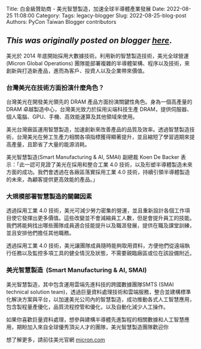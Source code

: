 Title: 白金級贊助商 - 美光智慧製造，加速全球半導體產業發展
Date: 2022-08-25 11:08:00
Category:
Tags: legacy-blogger
Slug: 2022-08-25-blog-post
Authors: PyCon Taiwan Blogger contributors

*This was originally posted on blogger [here](https://pycontw.blogspot.com/2022/08/blog-post.html)*.
---
<p class="c0"><span class="c1">美光於 2014 年底開始採用大數據技術。利用新的智慧製造技術，美光全球營運 (Micron Global Operations) 團隊能部署複雜的半導體架構、程序以及技術，來創新與打造新產品，進而為客戶、投資人以及企業帶來價值。</span></p><h3 class="c0" style="text-align: left;"><b><span class="c3">台灣美光在技術方面扮演什麼角色？</span></b></h3><p class="c0"><span class="c1">台灣美光在開發美光領先的 DRAM 產品方面扮演關鍵性角色。身為一個高產量的 DRAM 卓越製造中心，台灣美光致力於採用尖端科技生產 DRAM，提供伺服器、個人電腦、GPU、手機、高效能運算及其他領域來使用。</span></p><p class="c0"><span class="c1">美光台灣廠區運用智慧製造，加速創新來改善產品的品質及效率。透過智慧製造技術，台灣美光在勞工生產力相關各項指標獲得顯著提升，並且縮短了學習週期來提高產量，且節省了大量的能源消耗。</span></p><p class="c0"><span class="c1">美光智慧製造(Smart Manufacturing &amp; AI, SMAI) 副總裁 Koen De Backer 表示：「此一認可見證了美光在採用和整合工業 4.0 技術，以及形塑半導體製造未來方面的成功。我們會透過在各廠區落實採用工業 4.0 技術，持續引領半導體製造的未來，為顧客提供更高效能的產品。」</span></p><h3 class="c0" style="text-align: left;"><b><span class="c3">大規模部署智慧製造的關鍵因素</span></b></h3><p class="c0"><span class="c1">透過採用工業 4.0 技術，美光可減少勞力密集的營運，並且重新設計各個工作項目使它發揮出更多價值。這些改變並不會減縮員工人數，但是會提升員工的技能。我們將能夠找出哪些團隊成員適合技能提升以及職涯發展，提供在職及課堂訓練，並且安排他們擔任其他職務。</span></p><p class="c0"><span class="c1">透過採用工業 4.0 技術，美光讓團隊成員隨時能夠取用資料，方便他們從遠端執行任務以及監控多項工具的健全情況及狀態，不需要親臨廠區或位在該設備附近。</span></p><h3 class="c0" style="text-align: left;"><b><span class="c3">美光智慧製造 &nbsp;(Smart Manufacturing &amp; AI, SMAI)</span></b></h3><p class="c0"><span class="c1">美光智慧製造，其中包含運用雲端先進科技的跨國數據團隊SMTS (SMAI technical solution team)，透過巨量資料處理技術和雲端服務，整合並建構標準化解決方案與平台，以加速美光公司內的智慧製造，成功推動各式人工智慧應用，包含製程量產優化，品質流程控管和優化，以及自動化減少人工操作。 </span></p><p class="c0"><span class="c1">如果你喜歡巨量資料處理，想參與建構半導體先進製程的相關數據和人工智慧應用，期盼加入來自全球優秀頂尖人才的團隊，美光智慧製造團隊歡迎你</span></p><p class="c0"><span class="c1">想了解更多，請前往美光官網 <a href="http://micron.com">micron.com</a></span></p>
